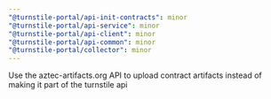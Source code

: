 ```yaml
---
"@turnstile-portal/api-init-contracts": minor
"@turnstile-portal/api-service": minor
"@turnstile-portal/api-client": minor
"@turnstile-portal/api-common": minor
"@turnstile-portal/collector": minor
---
```


Use the aztec-artifacts.org API to upload contract artifacts instead of making it part of the turnstile api
